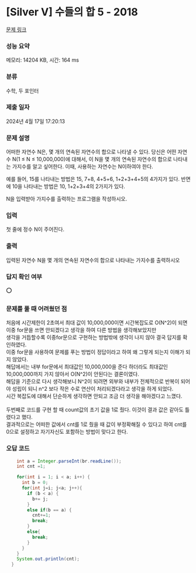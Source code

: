 # [Silver V] 수들의 합 5 - 2018 

[문제 링크](https://www.acmicpc.net/problem/2018) 

### 성능 요약

메모리: 14204 KB, 시간: 164 ms

### 분류

수학, 두 포인터

### 제출 일자

2024년 4월 17일 17:20:13

### 문제 설명

<p>어떠한 자연수 N은, 몇 개의 연속된 자연수의 합으로 나타낼 수 있다. 당신은 어떤 자연수 N(1 ≤ N ≤ 10,000,000)에 대해서, 이 N을 몇 개의 연속된 자연수의 합으로 나타내는 가지수를 알고 싶어한다. 이때, 사용하는 자연수는 N이하여야 한다.</p>

<p>예를 들어, 15를 나타내는 방법은 15, 7+8, 4+5+6, 1+2+3+4+5의 4가지가 있다. 반면에 10을 나타내는 방법은 10, 1+2+3+4의 2가지가 있다.</p>

<p>N을 입력받아 가지수를 출력하는 프로그램을 작성하시오.</p>

### 입력 

 <p>첫 줄에 정수 N이 주어진다.</p>

### 출력 

 <p>입력된 자연수 N을 몇 개의 연속된 자연수의 합으로 나타내는 가지수를 출력하시오</p>

 ### 답지 확인 여부
 ⭕️

### 문제를 풀 때 어려웠던 점
처음에 시간제한이 2초여서 최대 값이 10,000,000이면 시간복잡도로 O(N^2)이 되면 이중 for문을 쓰면 안되겠다고 생각을 하여 다른 방법을 생각해보았지만<br>
생각을 거듭할수록 이중for문으로 구현하는 방법밖에 생각이 나지 않아 결국 답지를 확인하였다.<br>
이중 for문을 사용하여 문제를 푸는 방법이 정답이라고 하여 왜 그렇게 되는지 이해가 되지 않았다.<br>
해답에서는 내부 for문에서 최대값인 10,000,000을 준다 하더라도 최대값인 10,000,000까지 가지 않아서 O(N^2)이 안된다는 결론이였다.<br>
해답을 기준으로 다시 생각해보니 N^2이 되려면 외부와 내부가 전체적으로 반복이 되어야 성립이 되니 n^2 보다 작은 수로 연산이 처리되겠다라고 생각을 하게 되었다.<br>
시간 복잡도에 대해서 단순하게 생각하면 안되고 조금 더 생각을 해야겠다고 느꼈다.<br>
<br>
두번째로 코드를 구현 할 때 count값의 초기 값을 1로 줬다. 이것이 결과 값은 같아도 틀렸다고 했다.<br>
결과적으로는 어떠한 값에서 cnt를 1로 줬을 때 값이 부정확해질 수 있다고 하여 cnt를 0으로 설정하고 자기자신도 포함하는 방법이 맞다고 한다.

### 오답 코드
``` Java
    int a = Integer.parseInt(br.readLine());
    int cnt =1;

    for(int i = 1; i < a; i++) {
      int b = 0;
      for(int j=i; j<a; j++){
        if (b < a) {
          b+= j;
        }
        else if(b == a) {
          cnt+=1;
          break;
        }
        else{
          break;
        }
      }
    }
    System.out.println(cnt);
  }
```
